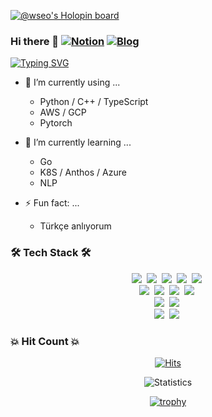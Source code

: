[![@wseo's Holopin board](https://holopin.io/api/user/board?user=wseo)](https://holopin.io/@wseo)

### Hi there 👋 [![Notion](https://img.shields.io/badge/Notion-000000?style=flat-square&logo=Notion&logoColor=white)](https://notion.so) [![Blog](https://img.shields.io/badge/Blog-22cc44?style=flat-square&logo=blogger&logoColor=white)](https://won.hashnode.dev/)

[![Typing SVG](https://readme-typing-svg.demolab.com?font=Black+Ops+One&pause=1000&color=000000&width=380&height=29&lines=Welcome+to+my+github;I+am+a+developer+%2F+translator;My+passion+is+in+deep-learning;Hope+you+have+a+great+day)](https://git.io/typing-svg)

- 🔭 I’m currently using ...
  * Python / C++ / TypeScript
  * AWS / GCP
  * Pytorch

- 🌱 I’m currently learning ...
  * Go
  * K8S / Anthos / Azure
  * NLP

- ⚡ Fun fact: ...
  * Türkçe anlıyorum
<!--
**wonhyeongseo/wonhyeongseo** is a ✨ _special_ ✨ repository because its `README.md` (this file) appears on your GitHub profile.

Here are some ideas to get you started:

- 🔭 I’m currently working on ...
- 🌱 I’m currently learning ...
- 👯 I’m looking to collaborate on ...
- 🤔 I’m looking for help with ...
- 💬 Ask me about ...
- 📫 How to reach me: ...
- 😄 Pronouns: ...
- ⚡ Fun fact: ...
-->

### 🛠 Tech Stack 🛠
<p align="center">
  <img src="https://img.shields.io/badge/Python-3766AB?style=flat-square&logo=Python&logoColor=white"/></a>&nbsp 
  <img src="https://img.shields.io/badge/C++-00599C?style=flat-square&logo=C%2B%2B&logoColor=white"/></a>&nbsp 
  <img src="https://img.shields.io/badge/C-A8B9CC?style=flat-square&logo=C&logoColor=white"/></a>&nbsp 
  <img src="https://img.shields.io/badge/Java-007396?style=flat-square&logo=Java&logoColor=white"/></a>&nbsp 
  <img src="https://img.shields.io/badge/Scala-DC322F?style=flat-square&logo=Scala&logoColor=white"/></a>&nbsp 
  <br>
  <img src="https://img.shields.io/badge/Hadoop-66CCFF?style=flat-square&logo=Apache%20Hadoop&logoColor=white"/></a>&nbsp 
  <img src="https://img.shields.io/badge/Spark-E25A1C?style=flat-square&logo=Apache%20Spark&logoColor=white"/></a>&nbsp 
  <img src="https://img.shields.io/badge/Hive-FDEE21?style=flat-square&logo=Apache%20Hive&logoColor=white"/></a>&nbsp 
  <img src="https://img.shields.io/badge/Airflow-017CEE?style=flat-square&logo=apacheairflow&logoColor=white"/></a>&nbsp
  <br>
  <img src="https://img.shields.io/badge/TensorFlow-FF6F00?style=flat-square&logo=TensorFlow&logoColor=white"/></a>&nbsp 
  <img src="https://img.shields.io/badge/PyTorch-EE4C2C?style=flat-square&logo=PyTorch&logoColor=white"/></a>&nbsp 
  <br>
  <img src="https://img.shields.io/badge/Docker-2496ED?style=flat-square&logo=docker&logoColor=black"/></a>&nbsp
  <img src="https://img.shields.io/badge/Kubernetes-326CE5?style=flat-square&logo=kubernetes&logoColor=black"/></a>&nbsp
</p>

### 💥 Hit Count 💥

<div align="center" style="text-align:center">

  [![Hits](https://hits.seeyoufarm.com/api/count/incr/badge.svg?url=https%3A%2F%2Fgithub.com%2Fwonhyeongseo&count_bg=%23588636&title_bg=%23555555&icon=&icon_color=%23000000&title=hits&edge_flat=false)](https://hits.seeyoufarm.com)  

  ![Statistics](https://github-readme-stats.vercel.app/api?username=wonhyeongseo&show_icons=true&count_private=true&line_height=24&theme=dark)

  [![trophy](https://github-profile-trophy.vercel.app/?username=wonhyeongseo&theme=chalk&row=1&column=7)](https://github.com/ryo-ma/github-profile-trophy)  
  <!--
  [![Solved.ac Profile](http://mazassumnida.wtf/api/generate_badge?boj=xkzl9830)](https://solved.ac/xkzl9830)
  ![Statistics](https://github-readme-stats.vercel.app/api?username=wonhyeongseo&show_icons=true)
  [![Top Langs](https://github-readme-stats.vercel.app/api/top-langs/?username=wonhyeongseo&layout=compact&langs_count=8)](https://github.com/anuraghazra/github-readme-stats)-->
</div>
